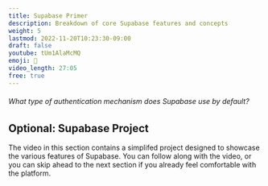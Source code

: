 ```yaml
---
title: Supabase Primer
description: Breakdown of core Supabase features and concepts
weight: 5
lastmod: 2022-11-20T10:23:30-09:00
draft: false
youtube: tUm1AlaMcMQ
emoji: 🚀
video_length: 27:05
free: true
---
```


<quiz-modal options="Biometric:Cookies:JSON Web Token:Hashmap" answer="JSON Web Token" prize="3">
  <h6>What type of authentication mechanism does Supabase use by default?</h6>
</quiz-modal>

## Optional: Supabase Project

The video in this section contains a simplifed project designed to showcase the various features of Supabase. You can follow along with the video, or you can skip ahead to the next section if you already feel comfortable with the platform. 